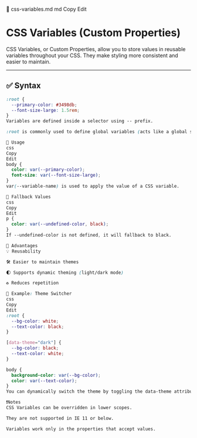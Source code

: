 📄 css-variables.md
md
Copy
Edit
# CSS Variables (Custom Properties)

CSS Variables, or Custom Properties, allow you to store values in reusable variables throughout your CSS. They make styling more consistent and easier to maintain.

---

## ✅ Syntax

```css
:root {
  --primary-color: #3498db;
  --font-size-large: 1.5rem;
}
Variables are defined inside a selector using -- prefix.

:root is commonly used to define global variables (acts like a global scope).

🎯 Usage
css
Copy
Edit
body {
  color: var(--primary-color);
  font-size: var(--font-size-large);
}
var(--variable-name) is used to apply the value of a CSS variable.

🔁 Fallback Values
css
Copy
Edit
p {
  color: var(--undefined-color, black);
}
If --undefined-color is not defined, it will fallback to black.

🧠 Advantages
💡 Reusability

🛠️ Easier to maintain themes

🌓 Supports dynamic theming (light/dark mode)

♻️ Reduces repetition

🎨 Example: Theme Switcher
css
Copy
Edit
:root {
  --bg-color: white;
  --text-color: black;
}

[data-theme="dark"] {
  --bg-color: black;
  --text-color: white;
}

body {
  background-color: var(--bg-color);
  color: var(--text-color);
}
You can dynamically switch the theme by toggling the data-theme attribute in HTML.

❗Notes
CSS Variables can be overridden in lower scopes.

They are not supported in IE 11 or below.

Variables work only in the properties that accept values.

